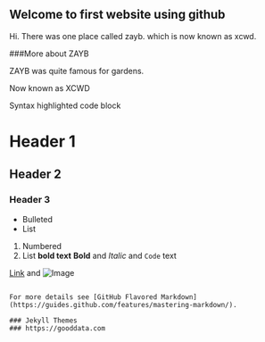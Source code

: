 ## Welcome to first website using github


Hi.
There was one place called zayb.
which is now known as xcwd.


###More about ZAYB

ZAYB was quite famous for gardens.

Now known as XCWD 

Syntax highlighted code block

# Header 1
## Header 2
### Header 3

- Bulleted
- List

1. Numbered
2. List
**bold text**
**Bold** and _Italic_ and `Code` text

[Link](url) and ![Image](src)
```

For more details see [GitHub Flavored Markdown](https://guides.github.com/features/mastering-markdown/).

### Jekyll Themes
### https://gooddata.com


